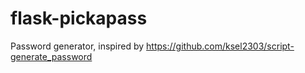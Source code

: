 # flask-pickapass
Password generator, inspired by https://github.com/ksel2303/script-generate_password
